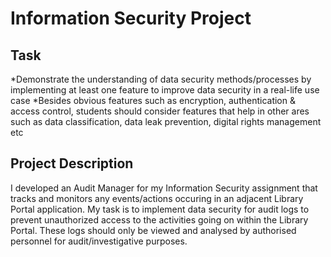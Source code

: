 # Information Security Project

## Task
*Demonstrate the understanding of data security methods/processes by implementing at least one feature to improve data security in a real-life use case
*Besides obvious features such as encryption, authentication & access control, students should consider features that help in other ares such as data classification, data leak prevention, digital rights management etc

## Project Description
I developed an Audit Manager for my Information Security assignment that tracks and monitors any events/actions occuring in an adjacent Library Portal application. My task is to implement data security for audit logs to prevent unauthorized access to the activities going on within the Library Portal. These logs should only be viewed and analysed by authorised personnel for audit/investigative purposes.
